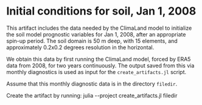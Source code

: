 # Initial conditions for soil, Jan 1, 2008

This artifact includes the data needed by the ClimaLand model to initialize
the soil model prognostic variables for Jan 1, 2008, after an
appropriate spin-up period. The soil domain is 50 m deep, with 15
elements, and 
approximately 0.2x0.2 degrees resolution in the horizontal.

We obtain this data by first running the ClimaLand model, forced by
ERA5 data from 2008, for two years continuously. The output saved
from this via monthly diagnostics is used as input for the
`create_artifacts.jl` script.

Assume that this monthly diagnostic data is in the directory `filedir`.

Create the artifact by running:
julia --project create_artifacts.jl filedir

